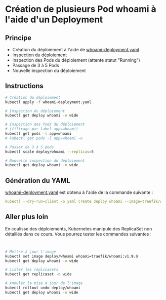 # Création de plusieurs Pod whoami à l'aide d'un Deployment

## Principe

* Création du déploiement à l'aide de [whoami-deployment.yaml](whoami-deployment.yaml)
* Inspection du déploiement
* Inspection des Pods du déploiement (attente statut "Running")
* Passage de 3 à 5 Pods
* Nouvelle inspection du déploiement

## Instructions

```bash
# Création du déploiement
kubectl apply -f whoami-deployment.yaml

# Inspection du déploiement
kubectl get deploy whoami -o wide

# Inspection des Pods du déploiement
# (filtrage par label app=whoami)
kubectl get pods -l app=whoami
# kubectl get pods -l app=whoami -w

# Passer de 3 à 5 pods
kubectl scale deploy/whoami --replicas=5

# Nouvelle inspection du déploiement
kubectl get deploy whoami -o wide
```

## Génération du YAML

[whoami-deployment.yaml](whoami-deployment.yaml) est obtenu à l'aide de la commande suivante :

```yaml
kubectl --dry-run=client -o yaml create deploy whoami --image=traefik/whoami:v1.8.0 --replicas=3 > whoami-deployment.yaml
```

## Aller plus loin

En coulisse des déploiements, Kubernetes manipule des ReplicaSet non détaillés dans ce cours. Vous pourrez tester les commandes suivantes :

```bash


# Mettre à jour l'image
kubectl set image deploy/whoami whoami=traefik/whoami:v1.9.0
kubectl get deploy whoami -o wide

# Lister les replicasets
kubectl get replicaset -o wide

# Annuler la mise à jour de l'image
kubectl rollout undo deploy/whoami
kubectl get deploy whoami -o wide
```



